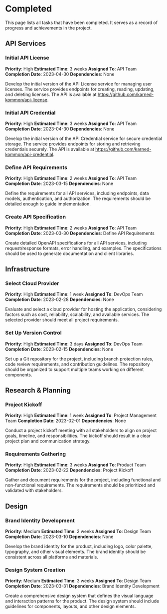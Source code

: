 # Completed

This page lists all tasks that have been completed. It serves as a record of progress and achievements in the project.

## API Services

### Initial API License

**Priority**: High
**Estimated Time**: 3 weeks
**Assigned To**: API Team
**Completion Date**: 2023-04-30
**Dependencies**: None

Develop the initial version of the API License service for managing user licenses. The service provides endpoints for creating, reading, updating, and deleting licenses. The API is available at https://github.com/karned-kommon/api-license.

### Initial API Credential

**Priority**: High
**Estimated Time**: 3 weeks
**Assigned To**: API Team
**Completion Date**: 2023-04-30
**Dependencies**: None

Develop the initial version of the API Credential service for secure credential storage. The service provides endpoints for storing and retrieving credentials securely. The API is available at https://github.com/karned-kommon/api-credential.

### Define API Requirements

**Priority**: High
**Estimated Time**: 2 weeks
**Assigned To**: API Team
**Completion Date**: 2023-03-15
**Dependencies**: None

Define the requirements for all API services, including endpoints, data models, authentication, and authorization. The requirements should be detailed enough to guide implementation.

### Create API Specification

**Priority**: High
**Estimated Time**: 2 weeks
**Assigned To**: API Team
**Completion Date**: 2023-03-30
**Dependencies**: Define API Requirements

Create detailed OpenAPI specifications for all API services, including request/response formats, error handling, and examples. The specifications should be used to generate documentation and client libraries.

## Infrastructure

### Select Cloud Provider

**Priority**: High
**Estimated Time**: 1 week
**Assigned To**: DevOps Team
**Completion Date**: 2023-02-28
**Dependencies**: None

Evaluate and select a cloud provider for hosting the application, considering factors such as cost, reliability, scalability, and available services. The selected provider should meet all project requirements.

### Set Up Version Control

**Priority**: High
**Estimated Time**: 3 days
**Assigned To**: DevOps Team
**Completion Date**: 2023-02-15
**Dependencies**: None

Set up a Git repository for the project, including branch protection rules, code review requirements, and contribution guidelines. The repository should be organized to support multiple teams working on different components.

## Research & Planning

### Project Kickoff

**Priority**: High
**Estimated Time**: 1 week
**Assigned To**: Project Management Team
**Completion Date**: 2023-02-01
**Dependencies**: None

Conduct a project kickoff meeting with all stakeholders to align on project goals, timeline, and responsibilities. The kickoff should result in a clear project plan and communication strategy.

### Requirements Gathering

**Priority**: High
**Estimated Time**: 3 weeks
**Assigned To**: Product Team
**Completion Date**: 2023-02-22
**Dependencies**: Project Kickoff

Gather and document requirements for the project, including functional and non-functional requirements. The requirements should be prioritized and validated with stakeholders.

## Design

### Brand Identity Development

**Priority**: Medium
**Estimated Time**: 2 weeks
**Assigned To**: Design Team
**Completion Date**: 2023-03-10
**Dependencies**: None

Develop the brand identity for the product, including logo, color palette, typography, and other visual elements. The brand identity should be consistent across all platforms and materials.

### Design System Creation

**Priority**: Medium
**Estimated Time**: 3 weeks
**Assigned To**: Design Team
**Completion Date**: 2023-03-31
**Dependencies**: Brand Identity Development

Create a comprehensive design system that defines the visual language and interaction patterns for the product. The design system should include guidelines for components, layouts, and other design elements.
